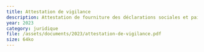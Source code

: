 ```yaml
---
title: Attestation de vigilance
description: Attestation de fourniture des déclarations sociales et paiement des cotisations et contributions sociales
year: 2023
category: juridique
file: /assets/documents/2023/attestation-de-vigilance.pdf
size: 64ko
---
```

